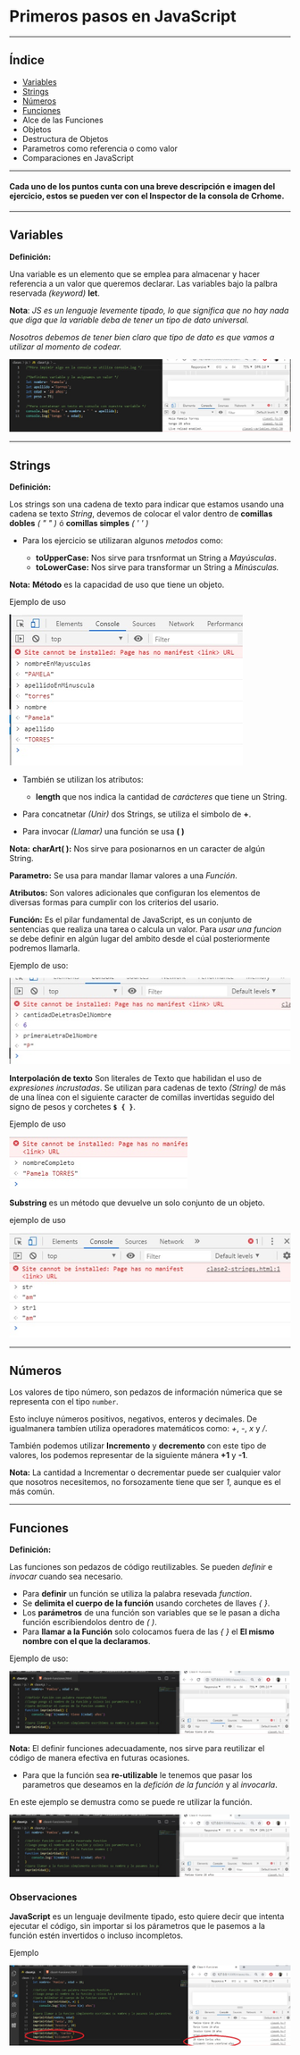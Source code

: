 # Primeros pasos en JavaScript
--------------------------------

## Índice


- [Variables](#variables)
- [Strings](#strings)
- [Números](#números)
- [Funciones](#funciones)
- Alce de las Funciones
- Objetos
- Destructura de Objetos
- Parametros como referencia o como valor
- Comparaciones en JavaScript

******

#### Cada uno de los puntos cunta con una breve descripción e imagen del ejercicio, estos se pueden ver con el Inspector de la consola de Crhome.

*****

## Variables

**Definición:** 

Una variable es un elemento que se emplea para almacenar y hacer referencia a un valor que queremos declarar. Las variables bajo la palbra reservada *(keyword)*  **let**.

**Nota**: *JS es un lenguaje levemente tipado, lo que significa que no hay nada que diga que la variable deba de tener un tipo de dato universal.*

*Nosotros debemos de tener bien claro que tipo de dato es que vamos a utilizar al momento de codear.*

![Ejemplo de código](https://github.com/Pamela-C-Torres-Gtz/Fundamentos-de-JS/blob/master/src/img/clase1.jpg)


****

## Strings

**Definición:**

Los strings son una cadena de texto para indicar que estamos usando una cadena se texto *String*, devemos de colocar el valor dentro de **comillas dobles** *( " " )* ó **comillas simples** *( ' ' )*

* Para los ejercicio se utilizaran algunos *metodos* como:

   - **toUpperCase:** Nos sirve para trsnformat un String a *Mayúsculas*.
   - **toLowerCase:** Nos sirve para transformar un String a *Minúsculas.*

**Nota:**
  **Método** es la capacidad de uso que tiene un objeto.

  Ejemplo de uso

  ![Ejemplo de Uso de Métodos](https://github.com/Pamela-C-Torres-Gtz/Fundamentos-de-JS/blob/master/src/img/clase2.jpg)

* También se utilizan los atributos:

   - **length** que nos indica la cantidad de *carácteres* que tiene un String.


* Para concatnetar *(Unir)* dos Strings, se utiliza el simbolo de **+**.

* Para invocar *(Llamar)* una función se usa **( )**

**Nota:**
**charArt( ):** Nos sirve para posionarnos en un caracter de algún String.

**Parametro:** Se usa para mandar llamar valores a una *Función*.

**Atributos:** Son valores adicionales que configuran los elementos de diversas formas para cumplir con los criterios del usario.

**Función:** Es el pilar fundamental de JavaScript, es un conjunto de sentencias que realiza una tarea o calcula un valor.  Para *usar una funcion* se debe definir en algún lugar del ambito desde el cúal posteriormente podremos llamarla.

Ejemplo de uso:

![Ejemplo de Uso de Métodos](https://github.com/Pamela-C-Torres-Gtz/Fundamentos-de-JS/blob/master/src/img/clase2-2.jpg)

**Interpolación de texto** Son literales de Texto que habilidan el uso de *expresiones incrustadas*.  Se utilizan para cadenas de texto *(String)* de más de una línea con el siguiente caracter  de comillas invertidas seguido del signo de pesos y corchetes **` $ { } `**.

Ejemplo de uso 

![Ejemplo de atributos y Funciones](https://github.com/Pamela-C-Torres-Gtz/Fundamentos-de-JS/blob/master/src/img/clase2-3.jpg)

**Substring** es un método que devuelve un solo conjunto de un objeto.

ejemplo de uso

![Ejemplo de atributos y Funciones](https://github.com/Pamela-C-Torres-Gtz/Fundamentos-de-JS/blob/master/src/img/clase2-4.jpg)

****

## Números

Los valores de tipo número, son pedazos de información númerica que se representa con el tipo ``number``.

Esto incluye números positivos, negativos, enteros y decimales. De igualmanera tambíen utiliza operadores matemáticos como: *+*, *-*, *x* y */*.

También podemos utilizar **Incremento** y **decremento** con este tipo de valores, los podemos representar de la siguiente mánera **+1** y **-1**.

**Nota:** La cantidad a Incrementar o decrementar puede ser cualquier valor que nosotros necesitemos, no forsozamente tiene que ser *1*, aunque es el más común.

****

## Funciones

**Definición:**

Las funciones son pedazos de código reutilizables.  Se pueden *definir* e *invocar* cuando sea necesario.

- Para **definir** un función se utiliza la palabra resevada *function*.
- Se **delimita el cuerpo de la función** usando corchetes de llaves *{ }*.
- Los **parámetros** de una función son variables que se le pasan a dicha función escribiendolos dentro de *( )*.
- Para **llamar a la Función** solo colocamos fuera de las *{ }* el **El mismo nombre con el que la declaramos**.

Ejemplo de uso:

![Ejemplo Funciones](https://github.com/Pamela-C-Torres-Gtz/Fundamentos-de-JS/blob/master/src/img/clase4.jpg)

**Nota:** 
El definir funciones adecuadamente, nos sirve para reutilizar el código de manera efectiva en futuras ocasiones.

- Para que la función sea **re-utilizable** le tenemos que pasar los parametros que deseamos en la *defición de la función* y al *invocarla*.

En este ejemplo se demustra como se puede re utilizar la función.

![Ejemplo Funciones](https://github.com/Pamela-C-Torres-Gtz/Fundamentos-de-JS/blob/master/src/img/clase4-2.jpg)


### Observaciones

**JavaScript** es un lenguaje devilmente tipado, esto quiere decir que intenta ejecutar el código, sin importar si los párametros que le pasemos a la función estén invertidos o incluso incompletos.

Ejemplo

![Ejemplo Funciones](https://github.com/Pamela-C-Torres-Gtz/Fundamentos-de-JS/blob/master/src/img/clase4-3.jpg)